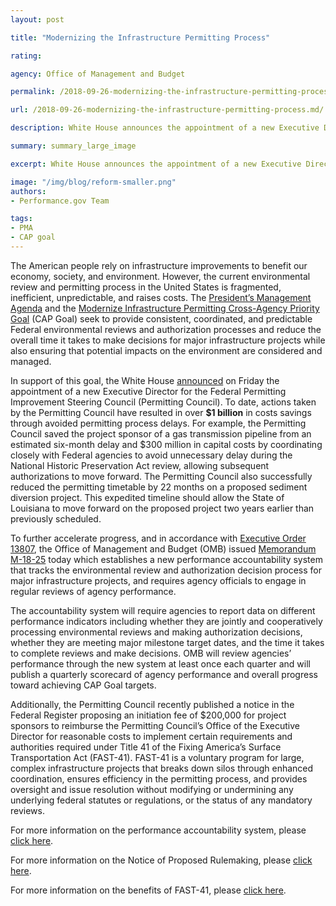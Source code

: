 ```yaml
---
layout: post

title: "Modernizing the Infrastructure Permitting Process"

rating:

agency: Office of Management and Budget

permalink: /2018-09-26-modernizing-the-infrastructure-permitting-process/

url: /2018-09-26-modernizing-the-infrastructure-permitting-process.md/

description: White House announces the appointment of a new Executive Director for the Federal Permitting Improvement Steering Council (Permitting Council).

summary: summary_large_image

excerpt: White House announces the appointment of a new Executive Director for the Federal Permitting Improvement Steering Council (Permitting Council).  

image: "/img/blog/reform-smaller.png"
authors:
- Performance.gov Team

tags:
- PMA
- CAP goal
---
```


The American people rely on infrastructure improvements to benefit our economy, society, and environment. However, the current environmental review and permitting process in the United States is fragmented, inefficient, unpredictable, and raises costs. The [President’s Management Agenda](https://www.performance.gov/PMA/PMA.html) and the [Modernize Infrastructure Permitting Cross-Agency Priority Goal](https://www.performance.gov/CAP/CAP_goal_12.html) (CAP Goal) seek to provide consistent, coordinated, and predictable Federal environmental reviews and authorization processes and reduce the overall time it takes to make decisions for major infrastructure projects while also ensuring that potential impacts on the environment are considered and managed.  

In support of this goal, the White House [announced](https://www.whitehouse.gov/presidential-actions/president-donald-j-trump-announces-intent-nominate-appoint-personnel-key-administration-posts-20/) on Friday the appointment of a new Executive Director for the Federal Permitting Improvement Steering Council (Permitting Council).  To date, actions taken by the Permitting Council have resulted in over **$1 billion** in costs savings through avoided permitting process delays. For example, the Permitting Council saved the project sponsor of a gas transmission pipeline from an estimated six-month delay and $300 million in capital costs by coordinating closely with Federal agencies to avoid unnecessary delay during the National Historic Preservation Act review, allowing subsequent authorizations to move forward. The Permitting Council also successfully reduced the permitting timetable by 22 months on a proposed sediment diversion project. This expedited timeline should allow the State of Louisiana to move forward on the proposed project two years earlier than previously scheduled.

To further accelerate progress, and in accordance with [Executive Order 13807](https://www.whitehouse.gov/presidential-actions/presidential-executive-order-establishing-discipline-accountability-environmental-review-permitting-process-infrastructure/), the Office of Management and Budget (OMB) issued [Memorandum M-18-25](https://www.whitehouse.gov/wp-content/uploads/2018/09/M-18-25.pdf) today which establishes a new performance accountability system that tracks the environmental review and authorization decision process for major infrastructure projects, and requires agency officials to engage in regular reviews of agency performance.

The accountability system will require agencies to report data on different performance indicators including whether they are jointly and cooperatively processing environmental reviews and making authorization decisions, whether they are meeting major milestone target dates, and the time it takes to complete reviews and make decisions. OMB will review agencies’ performance through the new system at least once each quarter and will publish a quarterly scorecard of agency performance and overall progress toward achieving CAP Goal targets.

Additionally, the Permitting Council recently published a notice in the Federal Register proposing an initiation fee of $200,000 for project sponsors to reimburse the Permitting Council’s Office of the Executive Director for reasonable costs to implement certain requirements and authorities required under Title 41 of the Fixing America’s Surface Transportation Act (FAST-41). FAST-41 is a voluntary program for large, complex infrastructure projects that breaks down silos through enhanced coordination, ensures efficiency in the permitting process, and provides oversight and issue resolution without modifying or undermining any underlying federal statutes or regulations, or the status of any mandatory reviews.

For more information on the performance accountability system, please [click here](https://www.whitehouse.gov/wp-content/uploads/2018/09/M-18-25.pdf).

For more information on the Notice of Proposed Rulemaking, please [click here](https://www.federalregister.gov/d/2018-19032).

For more information on the benefits of FAST-41, please [click here](https://www.permits.performance.gov/).  
